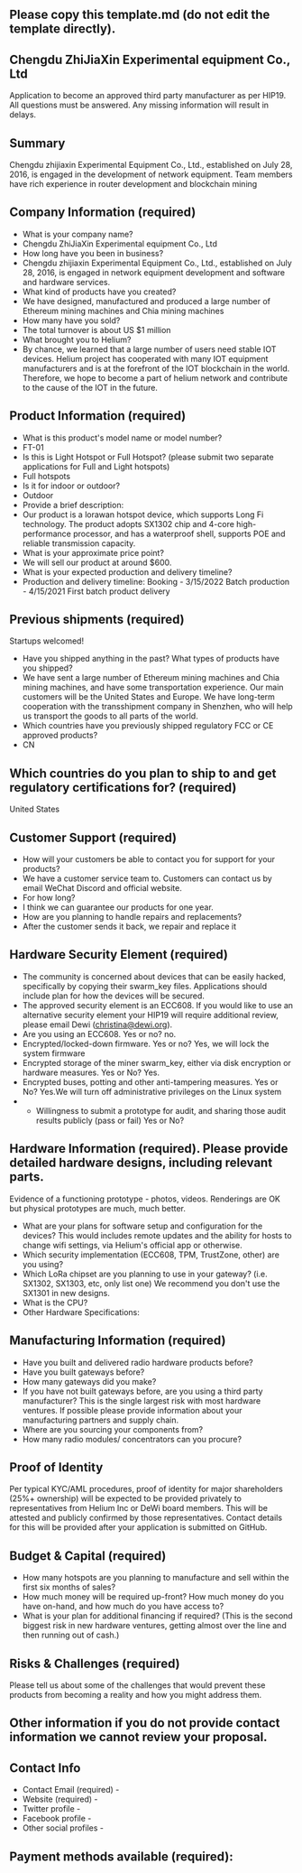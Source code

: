 ## Please copy this template.md (do not edit the template directly).
## Chengdu ZhiJiaXin Experimental equipment Co., Ltd

Application to become an approved third party manufacturer as per HIP19. All questions must be answered. Any missing information will result in delays.
## Summary
Chengdu zhijiaxin Experimental Equipment Co., Ltd., established on July 28, 2016, is engaged in the development of network equipment. Team members have rich experience in router development and blockchain mining
## Company Information (required)
* What is your company name?
* Chengdu ZhiJiaXin Experimental equipment Co., Ltd
* How long have you been in business? 
* Chengdu zhijiaxin Experimental Equipment Co., Ltd., established on July 28, 2016, is engaged in network equipment development and software and hardware services.
* What kind of products have you created? 
* We have designed, manufactured and produced a large number of Ethereum mining machines and Chia mining machines
* How many have you sold? 
* The total turnover is about US $1 million
* What brought you to Helium? 
* By chance, we learned that a large number of users need stable IOT devices. Helium project has cooperated with many IOT equipment manufacturers and is at the forefront of the IOT blockchain in the world. Therefore, we hope to become a part of helium network and contribute to the cause of the IOT in the future.
## Product Information (required)
* What is this product's model name or model number? 
* FT-01
* Is this is Light Hotspot or Full Hotspot? (please submit two separate applications for Full and Light hotspots)
* Full hotspots
* Is it for indoor or outdoor?
* Outdoor
* Provide a brief description:
* Our product is a lorawan hotspot device, which supports Long Fi technology. The product adopts SX1302 chip and 4-core high-performance processor, and has a waterproof shell, supports POE and reliable transmission capacity.
* What is your approximate price point?
* We will sell our product at around $600.
* What is your expected production and delivery timeline? 
* Production and delivery timeline: Booking - 3/15/2022 Batch production - 4/15/2021 First batch product delivery

## Previous shipments (required)
Startups welcomed!
* Have you shipped anything in the past? What types of products have you shipped?
* We have sent a large number of Ethereum mining machines and Chia mining machines, and have some transportation experience. Our main customers will be the United States and Europe. We have long-term cooperation with the transshipment company in Shenzhen, who will help us transport the goods to all parts of the world.
* Which countries have you previously shipped regulatory FCC or CE approved products? 
* CN

## Which countries do you plan to ship to and get regulatory certifications for? (required)
United States

## Customer Support (required)
* How will your customers be able to contact you for support for your products? 
* We have a customer service team to. Customers can contact us by email WeChat Discord and official website.
* For how long? 
* I think we can guarantee our products for one year.
* How are you planning to handle repairs and replacements? 
* After the customer sends it back, we repair and replace it


## Hardware Security Element (required)
* The community is concerned about devices that can be easily hacked, specifically by copying their swarm_key files. Applications should include plan for how the devices will be secured.
* The approved security element is an ECC608. If you would like to use an alternative security element your HIP19 will require additional review, please email Dewi (christina@dewi.org).
* Are you using an ECC608. Yes or no? no.
* Encrypted/locked-down firmware. Yes or no? Yes, we will lock the system firmware
* Encrypted storage of the miner swarm_key, either via disk encryption or hardware measures. Yes or No? Yes.
* Encrypted buses, potting and other anti-tampering measures. Yes or No? Yes.We will turn off administrative privileges on the Linux system
* * Willingness to submit a prototype for audit, and sharing those audit results publicly (pass or fail) Yes or No?

## Hardware Information (required). Please provide detailed hardware designs, including relevant parts.
Evidence of a functioning prototype - photos, videos. Renderings are OK but physical prototypes are much, much better. 
* What are your plans for software setup and configuration for the devices?
This would includes remote updates and the ability for hosts to change wifi settings, via Helium's official app or otherwise. 
* Which security implementation (ECC608, TPM, TrustZone, other) are you using? 
* Which LoRa chipset are you planning to use in your gateway? (i.e. SX1302, SX1303, etc, only list one) 
We recommend you don't use the SX1301 in new designs. 
* What is the CPU?
* Other Hardware Specifications: 

## Manufacturing Information (required)
* Have you built and delivered radio hardware products before?
* Have you built gateways before? 
* How many gateways did you make? 
* If you have not built gateways before, are you using a third party manufacturer? This is the single largest risk with most hardware ventures. If possible please provide information about your manufacturing partners and supply chain.
* Where are you sourcing your components from? 
* How many radio modules/ concentrators can you procure? 

## Proof of Identity
Per typical KYC/AML procedures, proof of identity for major shareholders (25%+ ownership) will be expected to be provided privately to representatives from Helium Inc or DeWi board members. This will be attested and publicly confirmed by those representatives.
Contact details for this will be provided after your application is submitted on GitHub. 

## Budget & Capital (required)
* How many hotspots are you planning to manufacture and sell within the first six months of sales? 
* How much money will be required up-front? How much money do you have on-hand, and how much do you have access to? 
* What is your plan for additional financing if required? (This is the second biggest risk in new hardware ventures, getting almost over the line and then running out of cash.) 

## Risks & Challenges (required)
Please tell us about some of the challenges that would prevent these products from becoming a reality and how you might address them.

## Other information if you do not provide contact information we cannot review your proposal.
## Contact Info 
* Contact Email (required) -
* Website (required) -
* Twitter profile -
* Facebook profile -
* Other social profiles -


## Payment methods available (required):

